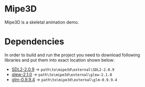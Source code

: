 # Mipe3D
Mipe3D is a skeletal animation demo.
# Dependencies
In order to build and run the project you need to download following libraries and put them into exact location shown below:
* [SDL2-2.0.9](https://www.libsdl.org/release/SDL2-devel-2.0.9-VC.zip) &rarr; `path\to\mipe3d\external\SDL2-2.0.9` 
* [glew-2.1.0](https://sourceforge.net/projects/glew/files/glew/2.1.0/glew-2.1.0-win32.zip/download) &rarr; `path\to\mipe3d\external\glew-2.1.0`
* [glm-0.9.9.4](https://github.com/g-truc/glm/releases/download/0.9.9.4/glm-0.9.9.4.zip) &rarr; `path\to\mipe3d\external\glm-0.9.9.4`

